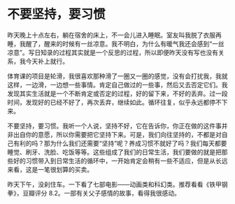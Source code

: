 # 不要坚持，要习惯

昨天晚上十点左右，躺在宿舍的床上，不一会儿进入睡眠。室友叫我脱了衣服再睡，我醒了，醒来的时候有一丝凉意。我不明白，为什么有暖气我还会感到“一丝凉意”。写日知录的过程其实就是一个反思的过程，所以即便昨天没有写也没有关系，我今天补上就行。

体育课的项目是轮滑，我很喜欢那种滑了一圈又一圈的感觉，没有会打扰我，我就这样，一边滑，一边想一些事情。肯定自己做过的一些事，然后又去否定它们。我发现其实生活就是一个不断肯定或否定的过程，好的留下来，不好的丢弃。过一段时间，发现好的已经不好了，再次丢弃，继续如此。循环往复，似乎永远都停不下来。

不要坚持，要习惯。我听一个人说，坚持不好，它在告诉你，你正在做的这件事并非出自你的意愿，所以你需要把它坚持下来。可是，我们向往坚持的，不都是对自己有利的吗？那为什么我们还需要“坚持”呢？养成习惯不就好了吗？我们每天都要睡觉、刷牙、洗脸、吃饭等等。这些组成了我们的日常生活，我们要做的就是把那些好的习惯带入到日常生活的循环中，一开始肯定会稍有一些不适应，但是从长远来看，这是一笔很划算的买卖。

昨天下午，没刹住车。一下看了七部电影——动画类和科幻类。推荐看看《铁甲钢拳》，豆瓣评分 8.2。一部有关父子感情的故事，看得我很感动。
